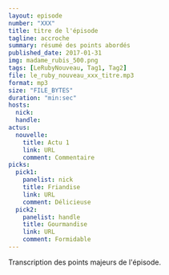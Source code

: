 ```yaml
---
layout: episode
number: "XXX"
title: titre de l'épisode
tagline: accroche
summary: résumé des points abordés
published_date: 2017-01-31
img: madame_rubis_500.png
tags: [LeRubyNouveau, Tag1, Tag2]
file: le_ruby_nouveau_xxx_titre.mp3
format: mp3
size: "FILE_BYTES"
duration: "min:sec"
hosts:
  nick:
  handle:
actus:
  nouvelle:
    title: Actu 1
    link: URL
    comment: Commentaire
picks:
  pick1:
    panelist: nick
    title: Friandise
    link: URL
    comment: Délicieuse
  pick2:
    panelist: handle
    title: Gourmandise
    link: URL
    comment: Formidable
---
```


Transcription des points majeurs de l'épisode.
